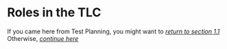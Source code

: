 # **Roles in the TLC**



If you came here from Test Planning, you might want to *[return to section 1.1](/1/1.Test_Planning.md)*
Otherwise, *[continue here]()*
